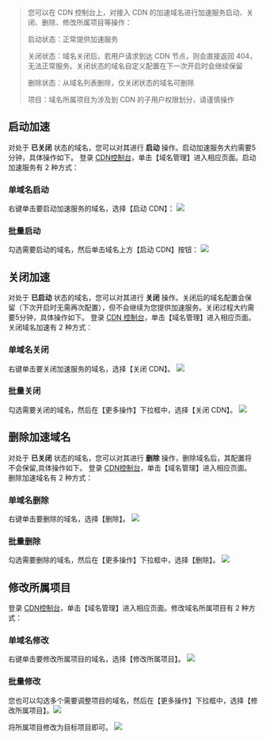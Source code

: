> 您可以在 CDN 控制台上，对接入 CDN 的加速域名进行加速服务启动、关闭、删除、修改所属项目等操作：
>
> 启动状态：正常提供加速服务
>
> 关闭状态：域名关闭后，若用户请求到达 CDN 节点，则会直接返回 404，无法正常服务。关闭状态的域名自定义配置在下一次开启时会继续保留
>
> 删除状态：从域名列表删除，仅关闭状态的域名可删除
>
> 项目：域名所属项目为涉及到 CDN 的子用户权限划分，请谨慎操作

## 启动加速
对处于 **已关闭** 状态的域名，您可以对其进行 **启动** 操作。启动加速服务大约需要5分钟，具体操作如下。
登录 [CDN控制台](http://console.tce.fsphere.cn/cdn)，单击【域名管理】进入相应页面。启动加速服务有 2 种方式：
### 单域名启动

右键单击要启动加速服务的域名，选择【启动 CDN】：
![](http://imgcache.tcecqpoc.fsphere.cn/image/mc.qcloudimg.com/static/img/a0f73d9f7338432cbe3bf14283fb57a5/start-host-1.png)

### 批量启动

勾选需要启动的域名，然后单击域名上方【启动 CDN】按钮：
![](http://imgcache.tcecqpoc.fsphere.cn/image/mc.qcloudimg.com/static/img/e3d7e8e2f97d627f85d189cc5a479173/start-host2.png)

## 关闭加速
对处于 **已启动** 状态的域名，您可以对其进行 **关闭** 操作。关闭后的域名配置会保留（下次开启时无需再次配置），但不会继续为您提供加速服务。关闭过程大约需要5分钟，具体操作如下。
登录 [CDN 控制台](http://console.tce.fsphere.cn/cdn)，单击【域名管理】进入相应页面。关闭域名加速有 2 种方式：

### 单域名关闭

右键单击要关闭加速服务的域名，选择【关闭 CDN】。
![](http://imgcache.tcecqpoc.fsphere.cn/image/mc.qcloudimg.com/static/img/e8b01dbc0f4fa0c568019c5d84284ff6/close-host-1.png)

### 批量关闭

勾选需要关闭的域名，然后在【更多操作】下拉框中，选择【关闭 CDN】。
![](http://imgcache.tcecqpoc.fsphere.cn/image/mc.qcloudimg.com/static/img/64bbb385cfd4bbd49cc00af9b23eb7c3/close-host-2.png)

## 删除加速域名
对处于 **已关闭** 状态的域名，您可以对其进行 **删除** 操作，删除域名后，其配置将不会保留,具体操作如下。
登录 [CDN控制台](http://console.tce.fsphere.cn/cdn)，单击【域名管理】进入相应页面。删除加速域名有 2 种方式：

### 单域名删除

右键单击要删除的域名，选择【删除】。
![](http://imgcache.tcecqpoc.fsphere.cn/image/mc.qcloudimg.com/static/img/7274197d45400e264b194ad1d38324ed/delete-host-1.png)

### 批量删除

勾选需要删除的域名，然后在【更多操作】下拉框中，选择【删除】。
![](http://imgcache.tcecqpoc.fsphere.cn/image/mc.qcloudimg.com/static/img/0b88ba5e3b4a6b14c916f1910915247e/delete-host-2.png)

## 修改所属项目
登录 [CDN控制台](http://console.tce.fsphere.cn/cdn)，单击【域名管理】进入相应页面。修改域名所属项目有 2 种方式：

### 单域名修改

右键单击要修改所属项目的域名，选择【修改所属项目】。
![](http://imgcache.tcecqpoc.fsphere.cn/image/mc.qcloudimg.com/static/img/ac4f33135a67e563e277c334c6584475/change-project-1.png)

### 批量修改

您也可以勾选多个需要调整项目的域名，然后在【更多操作】下拉框中，选择【修改所属项目】。![](http://imgcache.tcecqpoc.fsphere.cn/image/mc.qcloudimg.com/static/img/568ccd79f674d9b342068bda3a4cc16f/change-project-2.png)

将所属项目修改为目标项目即可。
![](http://imgcache.tcecqpoc.fsphere.cn/image/mc.qcloudimg.com/static/img/3ed0fbce512c07b2e913579c6bb90a67/change-project-3.png)